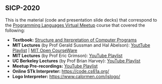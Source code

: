 ## SICP-2020

This is the material (code and presentation slide decks) that correspond to the [Programming Languages Virtual Meetup](https://www.meetup.com/Programming-Languages-Toronto-Meetup/) course that covered the following:

- **Textbook:** [Structure and Iterpretation of Computer Programs](https://web.mit.edu/alexmv/6.037/sicp.pdf)
- **MIT Lectures** (by Prof Gerald Sussman and Hal Abelson): [YoutTube Playlist](https://www.youtube.com/playlist?list=PLE18841CABEA24090) | [MIT Open CourseWare](https://ocw.mit.edu/courses/electrical-engineering-and-computer-science/6-001-structure-and-interpretation-of-computer-programs-spring-2005/video-lectures/)
- **MIT Lectures** (by Prof Eric Grimson): [YouTube Playlist](https://www.youtube.com/playlist?list=PL7BcsI5ueSNFPCEisbaoQ0kXIDX9rR5FF)
- **UC Berkeley Lectures** (by Prof Brian Harvey): [YouTube Playlist](https://www.youtube.com/playlist?list=PLhMnuBfGeCDNgVzLPxF9o5UNKG1b-LFY9)
- **Meetup Pre-recordings:** [YouTube Playlist](https://www.youtube.com/playlist?list=PLVFrD1dmDdvdvWFK8brOVNL7bKHpE-9w0)
- **Online STk Interpreter:** https://code.cs61a.org/
- **Logo Interpreter:** https://www.calormen.com/jslogo/

